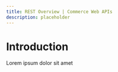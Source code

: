 ```yaml
---
title: REST Overview | Commerce Web APIs 
description: placeholder 
---
```


# Introduction

Lorem ipsum dolor sit amet
